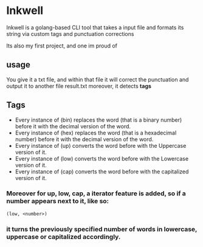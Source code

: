 # Inkwell

Inkwell is a golang-based CLI tool that takes a input file and formats its string via custom tags and punctuation corrections

Its also my first project, and one im proud of
<h2> usage </h2>

You give it a txt file, and within that file it will correct the punctuation and output it to another file result.txt
moreover, it detects <strong> tags </strong> 

<h2> Tags </h2>
<ul>
<li> Every instance of (bin) replaces the word (that is a binary number) before it with the decimal version of the word. </li>

<li> Every instance of (hex) replaces the word (that is a hexadecimal number) before it with the decimal version of the word. </li>

  <li> Every instance of (up) converts the word before with the Uppercase version of it. </li>

  <li> Every instance of (low) converts the word before with the Lowercase version of it. </li>

  <li> Every instance of (cap) converts the word before with the capitalized version of it. </li>
</ul>
  
 
<h3> Moreover for up, low, cap, a iterator feature is added, so if a number appears next to it, like so: </h3>

```
(low, <number>)
```
<h3> it turns the previously specified number of words in lowercase, uppercase or capitalized accordingly. </h3>
